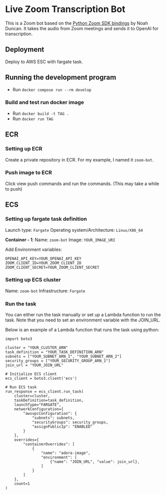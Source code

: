 # Live Zoom Transcription Bot

This is a Zoom bot based on the [Python Zoom SDK bindings](https://github.com/noah-duncan/py-zoom-meeting-sdk) by Noah Duncan. It takes the audio from Zoom meetings and sends it to OpenAI for transcription.

## Deployment

Deploy to AWS ESC with fargate task.

## Running the development program

- Run `docker compose run --rm develop`

### Build and test run docker image

- Run `docker build -t TAG .`
- Run `docker run TAG`

## ECR

### Setting up ECR

Create a private repository in ECR. For my example, I named it `zoom-bot`.

### Push image to ECR

Click view push commands and run the commands. (This may take a while to push)

## ECS

### Setting up fargate task definition

Launch type: `Fargate`
Operating system/Architecture: `Linux/X86_64`

**Container - 1**:
Name: `zoom-bot`
Image: `YOUR_IMAGE_URI`

Add Environment variables:
```
OPENAI_API_KEY=YOUR_OPENAI_API_KEY
ZOOM_CLIENT_ID=YOUR_ZOOM_CLIENT_ID
ZOOM_CLIENT_SECRET=YOUR_ZOOM_CLIENT_SECRET
```

### Setting up ECS cluster

Name: `zoom-bot`
Infrastructure: `Fargate`

### Run the task

You can either run the task manually or set up a Lambda function to run the task. Note that you need to set an environment variable with the JOIN_URL. 

Below is an example of a Lambda function that runs the task using python:

```
import boto3

cluster = "YOUR_CLUSTER_ARN"
task_definition = "YOUR_TASK_DEFINITION_ARN"
subnets = ["YOUR_SUBNET_ARN_1", "YOUR_SUBNET_ARN_2"]
security_groups = ["YOUR_SECURITY_GROUP_ARN_1"]
join_url = "YOUR_JOIN_URL"

# Initialize ECS client
ecs_client = boto3.client('ecs')

# Run ECS task
run_response = ecs_client.run_task(
    cluster=cluster,
    taskDefinition=task_definition,
    launchType="FARGATE",
    networkConfiguration={
        "awsvpcConfiguration": {
            "subnets": subnets,
            "securityGroups": security_groups,
            "assignPublicIp": "ENABLED"
        }
    },
    overrides={
        "containerOverrides": [
            {
                "name": "adora-image",
                "environment": [
                    {"name": "JOIN_URL", "value": join_url},
                ]
            }
        ]
    },
    count=1
)
```
